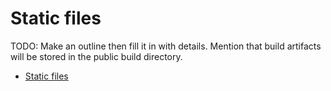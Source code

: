 # Static files

TODO: Make an outline then fill it in with details. Mention that build artifacts
will be stored in the public build directory.

- [Static files](#static-files)
